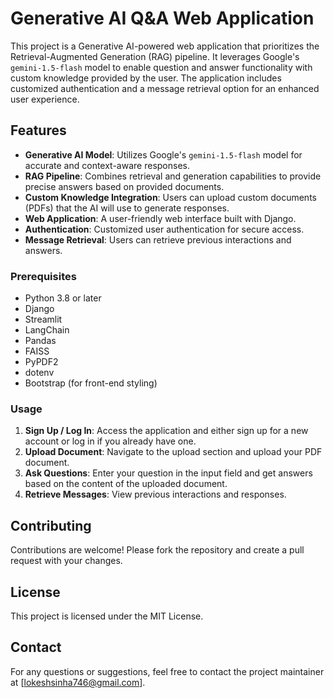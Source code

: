 # Generative AI Q&A Web Application

This project is a Generative AI-powered web application that prioritizes the Retrieval-Augmented Generation (RAG) pipeline. It leverages Google's `gemini-1.5-flash` model to enable question and answer functionality with custom knowledge provided by the user. The application includes customized authentication and a message retrieval option for an enhanced user experience.

## Features

- **Generative AI Model**: Utilizes Google's `gemini-1.5-flash` model for accurate and context-aware responses.
- **RAG Pipeline**: Combines retrieval and generation capabilities to provide precise answers based on provided documents.
- **Custom Knowledge Integration**: Users can upload custom documents (PDFs) that the AI will use to generate responses.
- **Web Application**: A user-friendly web interface built with Django.
- **Authentication**: Customized user authentication for secure access.
- **Message Retrieval**: Users can retrieve previous interactions and answers.

### Prerequisites

- Python 3.8 or later
- Django
- Streamlit
- LangChain
- Pandas
- FAISS
- PyPDF2
- dotenv
- Bootstrap (for front-end styling)


### Usage

1. **Sign Up / Log In**: Access the application and either sign up for a new account or log in if you already have one.
2. **Upload Document**: Navigate to the upload section and upload your PDF document.
3. **Ask Questions**: Enter your question in the input field and get answers based on the content of the uploaded document.
4. **Retrieve Messages**: View previous interactions and responses.

## Contributing

Contributions are welcome! Please fork the repository and create a pull request with your changes.

## License

This project is licensed under the MIT License.

## Contact

For any questions or suggestions, feel free to contact the project maintainer at [lokeshsinha746@gmail.com].
